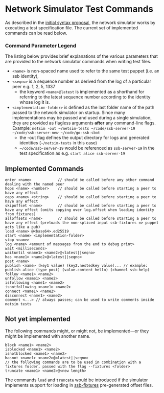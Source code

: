 # Network Simulator Test Commands
As described in the [initial syntax proposal](./domain-specific-language.md), the network
simulator works by executing a test specification file. The current set of implemented commands
can be read below.

### Command Parameter Legend
The listing below provides brief explanations of the various parameters that are provided to
the network simulator commands when writing test files.

* `<name>` is non-spaced name used to refer to the same test puppet (i.e. an ssb identity),
* `<seqno>` is a sequence number as derived from the log of a particular peer e.g. 1, 2, 5, 1337
    * the keyword `<name>@latest` is implemented as a shorthand for referring to the latest
      sequence number according to the identity whose log it is.
* `<implementation-folder>` is defined as the last folder name of the path passed to the
  network simulator on startup. Since many implementations may be passed and used during a
  single simulation, they are provided as flagless arguments **after** any command-line flags.
  Example: `netsim -out ~/netsim-tests ~/code/ssb-server-19 ~/code/ssb-server-new ~/code/go-ssb-sbot`
    * the -out flag defines the output directory for logs and generated identities (`~/netsim-tests` in this case)
    * `~/code/ssb-server-19` would be referenced as `ssb-server-19` in the test specification
      as e.g. `start alice ssb-server-19`

## Implemented Commands
```
enter <name>            // should be called before any other command dealing with the named peer
hops <name> <number>    // should be called before starting a peer to have any effect
caps <name> <string>    // should be called before starting a peer to have any effect
skipoffset <name>       // should be called before starting a peer to have any effect (omits copying over log.offset when loading identity from fixtures)
alloffsets <name>       // should be called before starting a peer to have any effect (preloads the non-spliced input ssb-fixtures => puppet acts like a pub)
load <name> @<base64>.ed25519
start <name> <implementation-folder>
stop <name>
log <name> <amount of messages from the end to debug print>
wait <milliseconds>
waituntil <name1> <name2>@<latest||seqno>
has <name1> <name2>@<latest||seqno>
post <name>
publish <name> (key1 value) (key2.nestedkey value)... // example: publish alice (type post) (value.content hello) (channel ssb-help)
follow <name1> <name2>
unfollow <name1> <name2>
isfollowing <name1> <name2>
isnotfollowing <name1> <name2>
connect <name1> <name2>
disconnect <name1> <name2>
comment <...> // always passes; can be used to write comments inside netsim tests
```

## Not yet implemented
The following commands might, or might not, be implemented—or they might be implemented with another name.

```
block <name1> <name2>
isblocked <name1> <name2>
isnotblocked <name1> <name2>
hasnot <name1> <name2>@<latest||seqno>
// the following commands are to be used in combination with a fixtures folder, passed with the flag --fixtures <folder>
truncate <name1> <name2>@<new length>
```

The commands `load` and `truncate` would be introduced if the simulator implements
support for loading in [ssb-fixtures](https://github.com/ssb-ngi-pointer/ssb-fixtures) pre-generated offset files.
